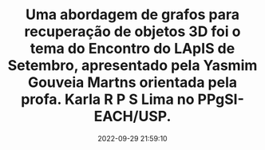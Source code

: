 ---
id: 18224469940195280
title: Uma abordagem de grafos para recuperação de objetos 3D foi o tema do Encontro do LApIS de Setembro, apresentado pela Yasmim Gouveia Martns orientada pela profa. Karla R P S Lima no PPgSI-EACH/USP. #cbir #teamLApIS #ppgsi #each #usp
redirect_to: https://www.instagram.com/p/CjG0lJvusFP/
date: 2022-09-29 21:59:10
thumb: img/posts/2022-09-29 21-59-10.jpg
---